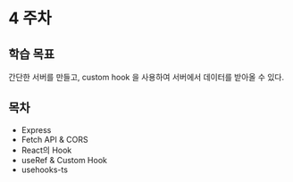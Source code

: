 # 4 주차

## 학습 목표

간단한 서버를 만들고, custom hook 을 사용하여 서버에서 데이터를 받아올 수 있다.

## 목차

* Express
* Fetch API & CORS
* React의 Hook
* useRef & Custom Hook
* usehooks-ts
